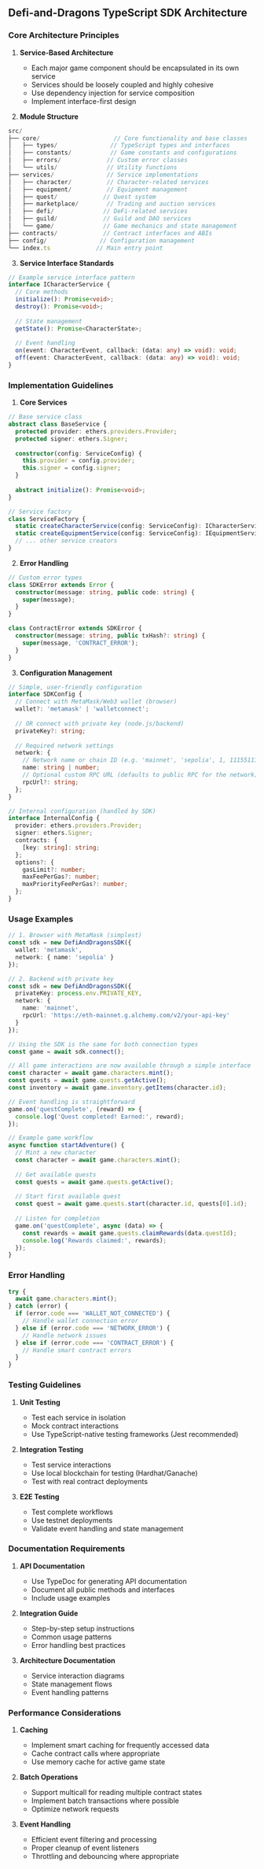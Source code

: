 ## Defi-and-Dragons TypeScript SDK Architecture

### Core Architecture Principles

1. **Service-Based Architecture**
   - Each major game component should be encapsulated in its own service
   - Services should be loosely coupled and highly cohesive
   - Use dependency injection for service composition
   - Implement interface-first design

2. **Module Structure**
```typescript
src/
├── core/                     // Core functionality and base classes
│   ├── types/               // TypeScript types and interfaces
│   ├── constants/           // Game constants and configurations
│   ├── errors/             // Custom error classes
│   └── utils/              // Utility functions
├── services/               // Service implementations
│   ├── character/          // Character-related services
│   ├── equipment/          // Equipment management
│   ├── quest/             // Quest system
│   ├── marketplace/        // Trading and auction services
│   ├── defi/              // DeFi-related services
│   ├── guild/             // Guild and DAO services
│   └── game/              // Game mechanics and state management
├── contracts/             // Contract interfaces and ABIs
├── config/               // Configuration management
└── index.ts             // Main entry point
```

3. **Service Interface Standards**
```typescript
// Example service interface pattern
interface ICharacterService {
  // Core methods
  initialize(): Promise<void>;
  destroy(): Promise<void>;
  
  // State management
  getState(): Promise<CharacterState>;
  
  // Event handling
  on(event: CharacterEvent, callback: (data: any) => void): void;
  off(event: CharacterEvent, callback: (data: any) => void): void;
}
```

### Implementation Guidelines

1. **Core Services**

```typescript
// Base service class
abstract class BaseService {
  protected provider: ethers.providers.Provider;
  protected signer: ethers.Signer;
  
  constructor(config: ServiceConfig) {
    this.provider = config.provider;
    this.signer = config.signer;
  }
  
  abstract initialize(): Promise<void>;
}

// Service factory
class ServiceFactory {
  static createCharacterService(config: ServiceConfig): ICharacterService;
  static createEquipmentService(config: ServiceConfig): IEquipmentService;
  // ... other service creators
}
```

2. **Error Handling**

```typescript
// Custom error types
class SDKError extends Error {
  constructor(message: string, public code: string) {
    super(message);
  }
}

class ContractError extends SDKError {
  constructor(message: string, public txHash?: string) {
    super(message, 'CONTRACT_ERROR');
  }
}
```

3. **Configuration Management**

```typescript
// Simple, user-friendly configuration
interface SDKConfig {
  // Connect with MetaMask/Web3 wallet (browser)
  wallet?: 'metamask' | 'walletconnect';
  
  // OR connect with private key (node.js/backend)
  privateKey?: string;
  
  // Required network settings
  network: {
    // Network name or chain ID (e.g. 'mainnet', 'sepolia', 1, 11155111)
    name: string | number;
    // Optional custom RPC URL (defaults to public RPC for the network)
    rpcUrl?: string;
  };
}

// Internal configuration (handled by SDK)
interface InternalConfig {
  provider: ethers.providers.Provider;
  signer: ethers.Signer;
  contracts: {
    [key: string]: string;
  };
  options?: {
    gasLimit?: number;
    maxFeePerGas?: number;
    maxPriorityFeePerGas?: number;
  };
}
```

### Usage Examples

```typescript
// 1. Browser with MetaMask (simplest)
const sdk = new DefiAndDragonsSDK({
  wallet: 'metamask',
  network: { name: 'sepolia' }
});

// 2. Backend with private key
const sdk = new DefiAndDragonsSDK({
  privateKey: process.env.PRIVATE_KEY,
  network: {
    name: 'mainnet',
    rpcUrl: 'https://eth-mainnet.g.alchemy.com/v2/your-api-key'
  }
});

// Using the SDK is the same for both connection types
const game = await sdk.connect();

// All game interactions are now available through a simple interface
const character = await game.characters.mint();
const quests = await game.quests.getActive();
const inventory = await game.inventory.getItems(character.id);

// Event handling is straightforward
game.on('questComplete', (reward) => {
  console.log('Quest completed! Earned:', reward);
});

// Example game workflow
async function startAdventure() {
  // Mint a new character
  const character = await game.characters.mint();
  
  // Get available quests
  const quests = await game.quests.getActive();
  
  // Start first available quest
  const quest = await game.quests.start(character.id, quests[0].id);
  
  // Listen for completion
  game.on('questComplete', async (data) => {
    const rewards = await game.quests.claimRewards(data.questId);
    console.log('Rewards claimed:', rewards);
  });
}
```

### Error Handling

```typescript
try {
  await game.characters.mint();
} catch (error) {
  if (error.code === 'WALLET_NOT_CONNECTED') {
    // Handle wallet connection error
  } else if (error.code === 'NETWORK_ERROR') {
    // Handle network issues
  } else if (error.code === 'CONTRACT_ERROR') {
    // Handle smart contract errors
  }
}
```

### Testing Guidelines

1. **Unit Testing**
   - Test each service in isolation
   - Mock contract interactions
   - Use TypeScript-native testing frameworks (Jest recommended)

2. **Integration Testing**
   - Test service interactions
   - Use local blockchain for testing (Hardhat/Ganache)
   - Test with real contract deployments

3. **E2E Testing**
   - Test complete workflows
   - Use testnet deployments
   - Validate event handling and state management

### Documentation Requirements

1. **API Documentation**
   - Use TypeDoc for generating API documentation
   - Document all public methods and interfaces
   - Include usage examples

2. **Integration Guide**
   - Step-by-step setup instructions
   - Common usage patterns
   - Error handling best practices

3. **Architecture Documentation**
   - Service interaction diagrams
   - State management flows
   - Event handling patterns

### Performance Considerations

1. **Caching**
   - Implement smart caching for frequently accessed data
   - Cache contract calls where appropriate
   - Use memory cache for active game state

2. **Batch Operations**
   - Support multicall for reading multiple contract states
   - Implement batch transactions where possible
   - Optimize network requests

3. **Event Handling**
   - Efficient event filtering and processing
   - Proper cleanup of event listeners
   - Throttling and debouncing where appropriate 